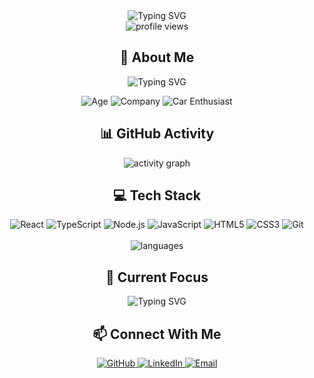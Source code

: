 <div align="center">
  <img src="https://readme-typing-svg.herokuapp.com?font=Fira+Code&weight=500&size=40&pause=1000&color=2E8B57&center=true&vCenter=true&width=600&height=100&lines=Hello%2C+I'm+Denis!;Welcome+to+my+profile!" alt="Typing SVG" />
</div>

<div align="center">
  <img src="https://komarev.com/ghpvc/?username=BusyDenis&color=2E8B57&style=for-the-badge" alt="profile views" />
</div>

<div align="center">
  <h2>🌟 About Me</h2>
  <p>
    <img src="https://readme-typing-svg.herokuapp.com?font=Fira+Code&weight=500&size=20&pause=1000&color=2E8B57&center=true&vCenter=true&width=600&height=100&lines=18+Years+Old;Working+at+Nine+Internet+Solutions+AG;Car+Enthusiast;Full+Stack+Developer" alt="Typing SVG" />
  </p>
  <p>
    <img src="https://img.shields.io/badge/Age-18-2E8B57?style=for-the-badge" alt="Age" />
    <img src="https://img.shields.io/badge/Nine%20Internet-Solutions%20AG-2E8B57?style=for-the-badge" alt="Company" />
    <img src="https://img.shields.io/badge/Car-Enthusiast-2E8B57?style=for-the-badge" alt="Car Enthusiast" />
  </p>
</div>

<div align="center">
  <h2>📊 GitHub Activity</h2>
  <img src="https://github-readme-activity-graph.vercel.app/graph?username=BusyDenis&theme=react-dark&hide_border=true&area=true&custom_title=My%20Contribution%20Graph&bg_color=0D1117&color=2E8B57&line=2E8B57&point=FFFFFF" alt="activity graph" />
</div>

<div align="center">
  <h2>💻 Tech Stack</h2>
  <div>
    <img src="https://img.shields.io/badge/React-20232A?style=for-the-badge&logo=react&logoColor=61DAFB" alt="React" />
    <img src="https://img.shields.io/badge/TypeScript-007ACC?style=for-the-badge&logo=typescript&logoColor=white" alt="TypeScript" />
    <img src="https://img.shields.io/badge/Node.js-339933?style=for-the-badge&logo=nodedotjs&logoColor=white" alt="Node.js" />
    <img src="https://img.shields.io/badge/JavaScript-F7DF1E?style=for-the-badge&logo=javascript&logoColor=black" alt="JavaScript" />
    <img src="https://img.shields.io/badge/HTML5-E34F26?style=for-the-badge&logo=html5&logoColor=white" alt="HTML5" />
    <img src="https://img.shields.io/badge/CSS3-1572B6?style=for-the-badge&logo=css3&logoColor=white" alt="CSS3" />
    <img src="https://img.shields.io/badge/Git-F05032?style=for-the-badge&logo=git&logoColor=white" alt="Git" />
  </div>
  <br/>
  <img src="https://github-readme-stats.vercel.app/api/top-langs/?username=BusyDenis&layout=compact&theme=radical&hide_border=true&langs_count=6" alt="languages" />
</div>

<div align="center">
  <h2>🎯 Current Focus</h2>
  <p>
    <img src="https://readme-typing-svg.herokuapp.com?font=Fira+Code&weight=500&size=20&pause=1000&color=2E8B57&center=true&vCenter=true&width=600&height=100&lines=Building+Scalable+Web+Applications;Contributing+to+Open+Source;Learning+New+Technologies;Sharing+Knowledge" alt="Typing SVG" />
  </p>
</div>

<div align="center">
  <h2>📫 Connect With Me</h2>
  <div>
    <a href="https://github.com/BusyDenis">
      <img src="https://img.shields.io/badge/GitHub-100000?style=for-the-badge&logo=github&logoColor=white" alt="GitHub" />
    </a>
    <a href="https://linkedin.com/in/your-profile">
      <img src="https://img.shields.io/badge/LinkedIn-0077B5?style=for-the-badge&logo=linkedin&logoColor=white" alt="LinkedIn" />
    </a>
    <a href="mailto:your.email@example.com">
      <img src="https://img.shields.io/badge/Email-D14836?style=for-the-badge&logo=gmail&logoColor=white" alt="Email" />
    </a>
  </div>
</div>

<!--
**BusyDenis/BusyDenis** is a ✨ _special_ ✨ repository because its `README.md` (this file) appears on your GitHub profile.
-->

